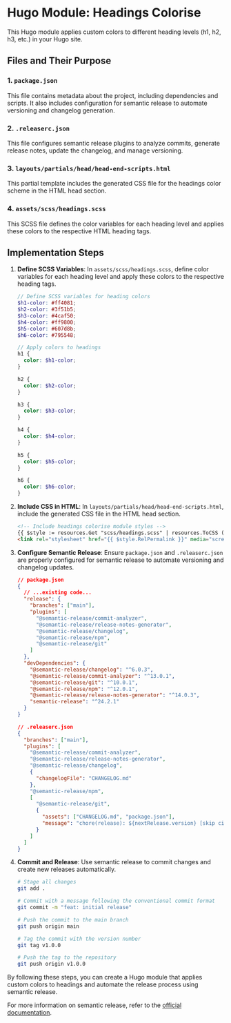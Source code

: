 # Hugo Module: Headings Colorise

This Hugo module applies custom colors to different heading levels (h1, h2, h3, etc.) in your Hugo site.

## Files and Their Purpose

### 1. `package.json`
This file contains metadata about the project, including dependencies and scripts. It also includes configuration for semantic release to automate versioning and changelog generation.

### 2. `.releaserc.json`
This file configures semantic release plugins to analyze commits, generate release notes, update the changelog, and manage versioning.

### 3. `layouts/partials/head/head-end-scripts.html`
This partial template includes the generated CSS file for the headings color scheme in the HTML head section.

### 4. `assets/scss/headings.scss`
This SCSS file defines the color variables for each heading level and applies these colors to the respective HTML heading tags.

## Implementation Steps

1. **Define SCSS Variables**: In `assets/scss/headings.scss`, define color variables for each heading level and apply these colors to the respective heading tags.

    ```scss
    // Define SCSS variables for heading colors
    $h1-color: #ff4081;
    $h2-color: #3f51b5;
    $h3-color: #4caf50;
    $h4-color: #ff9800;
    $h5-color: #607d8b;
    $h6-color: #795548;

    // Apply colors to headings
    h1 {
      color: $h1-color;
    }

    h2 {
      color: $h2-color;
    }

    h3 {
      color: $h3-color;
    }

    h4 {
      color: $h4-color;
    }

    h5 {
      color: $h5-color;
    }

    h6 {
      color: $h6-color;
    }
    ```

2. **Include CSS in HTML**: In `layouts/partials/head/head-end-scripts.html`, include the generated CSS file in the HTML head section.

    ```html
    <!-- Include headings colorise module styles -->
    {{ $style := resources.Get "scss/headings.scss" | resources.ToCSS (dict "targetPath" "assets/css/headings.css") }}
    <link rel="stylesheet" href="{{ $style.RelPermalink }}" media="screen">
    ```

3. **Configure Semantic Release**: Ensure `package.json` and `.releaserc.json` are properly configured for semantic release to automate versioning and changelog updates.

    ```json
    // package.json
    {
      // ...existing code...
      "release": {
        "branches": ["main"],
        "plugins": [
          "@semantic-release/commit-analyzer",
          "@semantic-release/release-notes-generator",
          "@semantic-release/changelog",
          "@semantic-release/npm",
          "@semantic-release/git"
        ]
      },
      "devDependencies": {
        "@semantic-release/changelog": "^6.0.3",
        "@semantic-release/commit-analyzer": "^13.0.1",
        "@semantic-release/git": "^10.0.1",
        "@semantic-release/npm": "^12.0.1",
        "@semantic-release/release-notes-generator": "^14.0.3",
        "semantic-release": "^24.2.1"
      }
    }
    ```

    ```json
    // .releaserc.json
    {
      "branches": ["main"],
      "plugins": [
        "@semantic-release/commit-analyzer",
        "@semantic-release/release-notes-generator",
        "@semantic-release/changelog",
        {
          "changelogFile": "CHANGELOG.md"
        },
        "@semantic-release/npm",
        [
          "@semantic-release/git",
          {
            "assets": ["CHANGELOG.md", "package.json"],
            "message": "chore(release): ${nextRelease.version} [skip ci]\n\n${nextRelease.notes}"
          }
        ]
      ]
    }
    ```

4. **Commit and Release**: Use semantic release to commit changes and create new releases automatically.

    ```bash
    # Stage all changes
    git add .

    # Commit with a message following the conventional commit format
    git commit -m "feat: initial release"

    # Push the commit to the main branch
    git push origin main

    # Tag the commit with the version number
    git tag v1.0.0

    # Push the tag to the repository
    git push origin v1.0.0
    ```

By following these steps, you can create a Hugo module that applies custom colors to headings and automate the release process using semantic release.

For more information on semantic release, refer to the [official documentation](https://semantic-release.gitbook.io/semantic-release/).

